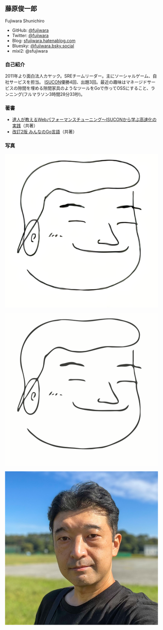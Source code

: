 ## 藤原俊一郎

Fujiwara Shunichiro

- GitHub: [@fujiwara](https://github.com/fujiwara)
- Twitter: [@fujiwara](https://twitter.com/fujiwara)
- Blog: [sfujiwara.hatenablog.com](https://sfujiwara.hatenablog.com/)
- Bluesky: [@fujiwara.bsky.social](https://bsky.app/profile/fujiwara.bsky.social)
- mixi2: @sfujiwara
 
### 自己紹介

2011年より面白法人カヤック。SREチームリーダー。主にソーシャルゲーム、自社サービスを担当。
[ISUCON](https://isucon.net)優勝4回、出題3回。最近の趣味はマネージドサービスの隙間を埋める隙間家具のようなツールをGoで作ってOSSにすること、ランニング(フルマラソン3時間28分33秒)。

### 著書

- [達人が教えるWebパフォーマンスチューニング〜ISUCONから学ぶ高速化の実践](https://gihyo.jp/book/2022/978-4-297-12846-3)（共著）
- [改訂2版 みんなのGo言語](https://gihyo.jp/book/2019/978-4-297-10727-7)（共著）

### 写真

![icon png](fujiwara-icon4x.png)

![icon svg](fujiwara-icon4x.svg)

![](portrait.jpg)
